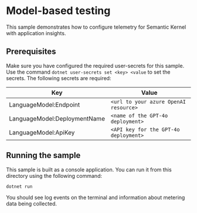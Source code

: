 ﻿# Model-based testing

This sample demonstrates how to configure telemetry for Semantic Kernel with application insights.

## Prerequisites

Make sure you have configured the required user-secrets for this sample. 
Use the command `dotnet user-secrets set <key> <value` to set the secrets. The following secrets are required:

| Key                          | Value                                 |
|------------------------------|---------------------------------------|
| LanguageModel:Endpoint       | `<url to your azure OpenAI resource>` |
| LanguageModel:DeploymentName | `<name of the GPT-4o deployment>`     |
| LanguageModel:ApiKey         | `<API key for the GPT-4o deployment>` |

## Running the sample

This sample is built as a console application. You can run it from this directory using the following command:

```bash
dotnet run
```

You should see log events on the terminal and information about metering data being collected.